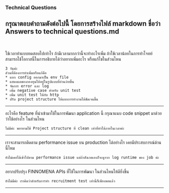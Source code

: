 ### Technical Questions

กรุณาตอบคำถามดังต่อไปนี้ โดยการสร้างไฟล์ markdown ชื่อว่า Answers to technical questions.md
---
<p>&nbsp;</p>  

ใช้เวลาทำแบบทดสอบไปเท่าไร ถ้ามีเวลามากกว่านี้จะทำอะไรเพิ่ม ถ้าใช้เวลาน้อยในการทำโจทย์สามารถใช้โอกาสนี้ในการอธิบายได้ว่าอยากเพิ่มอะไร หรือแก้ไขในส่วนไหน
```
3 วันค่ะ
ส่วนที่ต้องการทำเพิ่มหรือแก้คือ
* แยก config ออกมาเป็น env file 
* แสดงผลของกองทุนให้อยู่ในรูปแบบที่อ่านง่ายขึ้น
* จัดการ error และ log
* เพิ่ม negative case สำหรับ unit test
* เพิ่ม unit test ให้กับ http
* ปรับ project structure ให้แยกการทำงานได้ชัดเจนขึ้น
```
---

อะไรคือ feature ที่นำเข้ามาใช้ในการพัฒนา application นี้ กรุณาแนบ code snippet มาด้วยว่าใช้อย่างไร ในส่วนไหน
```
ไม่มีค่ะ พยายามใช้ Project structure ที่ clean เท่าที่ทำได้ภายในเวลาค่ะ
```
---

เราจะสามารถติดตาม performance issue บน production ได้อย่างไร เคยมีประสบการณ์ด้านนี้ไหม
```
ยังไม่เคยได้เข้าไปตาม performance issue แต่ถ้าสังเกตเองก็จะดูจาก log runtime ของ job ค่ะ
```
---

อยากปรับปรุง FINNOMENA APIs ที่ใช้ในการพัฒนา ในส่วนไหนให้ดียิ่งขึ้น
```
ยังไม่มีค่ะ เราคิดว่าสำหรับการทำ recruitment test เท่านี้ก็เพียงพอแล้ว

```
---
